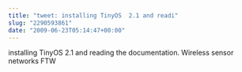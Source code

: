 ```yaml
---
title: "tweet: installing TinyOS  2.1 and readi"
slug: "2290593861"
date: "2009-06-23T05:14:47+00:00"
---
```

installing TinyOS  2.1 and reading the documentation.  Wireless sensor networks FTW